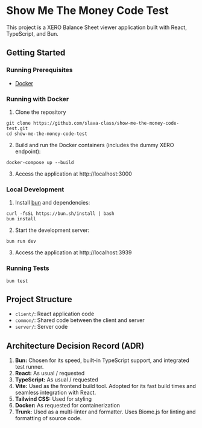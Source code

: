 # Show Me The Money Code Test

This project is a XERO Balance Sheet viewer application built with React, TypeScript, and Bun.

## Getting Started

### Running Prerequisites

- [Docker](https://www.docker.com/get-started)

### Running with Docker

1. Clone the repository

```
git clone https://github.com/slava-class/show-me-the-money-code-test.git
cd show-me-the-money-code-test
```

2. Build and run the Docker containers (includes the dummy XERO endpoint):

```
docker-compose up --build
```

3. Access the application at http://localhost:3000

### Local Development


1. Install [bun](https://bun.sh/) and dependencies:

```
curl -fsSL https://bun.sh/install | bash
bun install
```

2. Start the development server:

```
bun run dev
```

3. Access the application at http://localhost:3939

### Running Tests

```
bun test
```

## Project Structure

- `client/`: React application code
- `common/`: Shared code between the client and server
- `server/`: Server code

## Architecture Decision Record (ADR)

1. **Bun:** Chosen for its speed, built-in TypeScript support, and integrated test runner.
2. **React:** As usual / requested
3. **TypeScript:** As usual / requested
4. **Vite:** Used as the frontend build tool. Adopted for its fast build times and seamless integration with React.
5. **Tailwind CSS:** Used for styling
6. **Docker:** As requested for containerization
7. **Trunk:** Used as a multi-linter and formatter. Uses Biome.js for linting and formatting of source code.